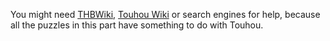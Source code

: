 You might need [THBWiki](https://thwiki.cc/), [Touhou Wiki](https://en.touhouwiki.net/) or search engines for help, because all the puzzles in this part have something to do with Touhou.